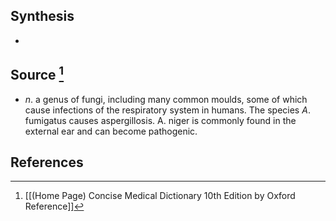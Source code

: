 ## Synthesis
- 
## Source [^1]
- $n$. a genus of fungi, including many common moulds, some of which cause infections of the respiratory system in humans. The species $A$. fumigatus causes aspergillosis. A. niger is commonly found in the external ear and can become pathogenic.
## References

[^1]: [[(Home Page) Concise Medical Dictionary 10th Edition by Oxford Reference]]